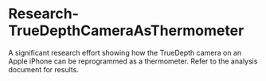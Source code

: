 # Research-TrueDepthCameraAsThermometer
A significant research effort showing how the TrueDepth camera on an Apple iPhone can be reprogrammed as a thermometer.
Refer to the analysis document for results.
